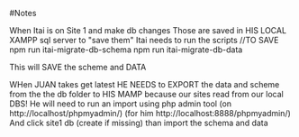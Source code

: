 #Notes

When Itai is on Site 1 and make db changes
Those are saved in HIS LOCAL XAMPP sql server
to "save them"
Itai needs to run the scripts
//TO SAVE
npm run itai-migrate-db-schema
npm run itai-migrate-db-data

This will SAVE the scheme and DATA

WHen JUAN takes get latest
HE NEEDS to EXPORT the data and scheme from the the db folder to HIS MAMP because our sites read from our local DBS!
He will need to run an import using php admin tool (on http://localhost/phpmyadmin/) (for him http://localhost:8888/phpmyadmin/)
And click site1 db (create if missing)
than import the schema and data
 
